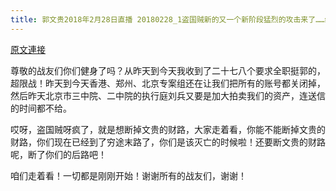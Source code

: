 ```yaml
---
title: 郭文贵2018年2月28日直播 20180228_1盗国贼新的又一个新阶段猛烈的攻击来了……继续要断文贵的财路，继续发动超限战！因为现在盗国贼就要灭亡！这是他们灭亡前的猖狂！一切
---
```


[原文連接](https://gnews.org/ThreadView/53477278)

尊敬的战友们你们健身了吗？从昨天到今天我收到了二十七八个要求全职挺郭的，超限战！昨天到今天香港、郑州、北京专案组还在让我们把所有的账号都关闭掉，然后昨天北京市三中院、二中院的执行庭刘兵又要是加大拍卖我们的资产，连送信的时间都不给。


哎呀，盗国贼呀疯了，就是想断掉文贵的财路，大家走着看，你能不能断掉文贵的财路，你们现在已经到了穷途末路了，你们是该灭亡的时候啦！还要断文贵的财路呢，断了你们的后路吧！


咱们走着看！一切都是刚刚开始！谢谢所有的战友们，谢谢！
